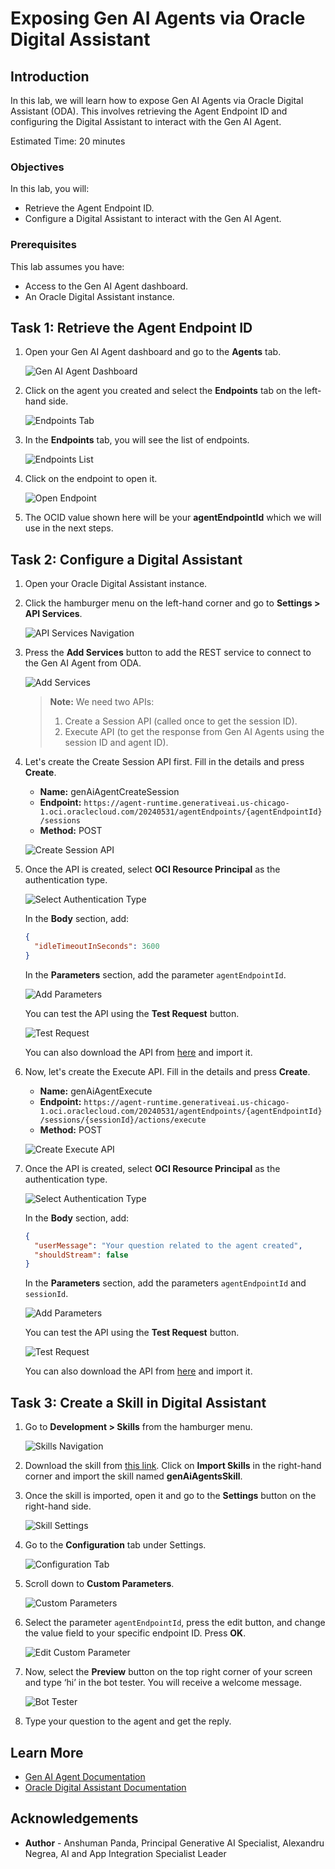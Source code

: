 # Exposing Gen AI Agents via Oracle Digital Assistant

## Introduction

In this lab, we will learn how to expose Gen AI Agents via Oracle Digital Assistant (ODA). This involves retrieving the Agent Endpoint ID and configuring the Digital Assistant to interact with the Gen AI Agent.

Estimated Time: 20 minutes

### Objectives

In this lab, you will:
- Retrieve the Agent Endpoint ID.
- Configure a Digital Assistant to interact with the Gen AI Agent.

### Prerequisites

This lab assumes you have:
- Access to the Gen AI Agent dashboard.
- An Oracle Digital Assistant instance.

## Task 1: Retrieve the Agent Endpoint ID

1. Open your Gen AI Agent dashboard and go to the **Agents** tab.

    ![Gen AI Agent Dashboard](./images/image1.png)

2. Click on the agent you created and select the **Endpoints** tab on the left-hand side.

    ![Endpoints Tab](./images/image2.png)

3. In the **Endpoints** tab, you will see the list of endpoints.

    ![Endpoints List](./images/image3.png)

4. Click on the endpoint to open it.

    ![Open Endpoint](./images/image4.png)

5. The OCID value shown here will be your **agentEndpointId** which we will use in the next steps.

## Task 2: Configure a Digital Assistant

1. Open your Oracle Digital Assistant instance.
2. Click the hamburger menu on the left-hand corner and go to **Settings > API Services**.

    ![API Services Navigation](./images/image5.png)

3. Press the **Add Services** button to add the REST service to connect to the Gen AI Agent from ODA.

    ![Add Services](./images/image6.png)

    > **Note:** We need two APIs:
    > 1. Create a Session API (called once to get the session ID).
    > 2. Execute API (to get the response from Gen AI Agents using the session ID and agent ID).

4. Let's create the Create Session API first. Fill in the details and press **Create**.

    - **Name:** genAiAgentCreateSession
    - **Endpoint:** `https://agent-runtime.generativeai.us-chicago-1.oci.oraclecloud.com/20240531/agentEndpoints/{agentEndpointId}/sessions`
    - **Method:** POST

    ![Create Session API](./images/image7.png)

5. Once the API is created, select **OCI Resource Principal** as the authentication type.

    ![Select Authentication Type](./images/image8.png)

    In the **Body** section, add:
    ```json
    {
      "idleTimeoutInSeconds": 3600
    }
    ```

    In the **Parameters** section, add the parameter `agentEndpointId`.

    ![Add Parameters](./images/image9.png)

    You can test the API using the **Test Request** button.

    ![Test Request](./images/image10.png)

    You can also download the API from [here](https://objectstorage.eu-frankfurt-1.oraclecloud.com/n/frpj5kvxryk1/b/genAiAgents/o/RESTService-genAiAgentCreateSession.yaml) and import it.

6. Now, let's create the Execute API. Fill in the details and press **Create**.

    - **Name:** genAiAgentExecute
    - **Endpoint:** `https://agent-runtime.generativeai.us-chicago-1.oci.oraclecloud.com/20240531/agentEndpoints/{agentEndpointId}/sessions/{sessionId}/actions/execute`
    - **Method:** POST

    ![Create Execute API](./images/image11.png)

7. Once the API is created, select **OCI Resource Principal** as the authentication type.

    ![Select Authentication Type](./images/image12.png)

    In the **Body** section, add:
    ```json
    {
      "userMessage": "Your question related to the agent created",
      "shouldStream": false
    }
    ```

    In the **Parameters** section, add the parameters `agentEndpointId` and `sessionId`.

    ![Add Parameters](./images/image13.png)

    You can test the API using the **Test Request** button.

    ![Test Request](./images/image10.png)

    You can also download the API from [here](https://objectstorage.eu-frankfurt-1.oraclecloud.com/n/frpj5kvxryk1/b/genAiAgents/o/RESTService-genAiAgentexecute.yaml) and import it.

## Task 3: Create a Skill in Digital Assistant

1. Go to **Development > Skills** from the hamburger menu.

    ![Skills Navigation](./images/image14.png)

2. Download the skill from [this link](https://objectstorage.eu-frankfurt-1.oraclecloud.com/n/frpj5kvxryk1/b/genAiAgents/o/genAiAgentsSkill(1.0).zip). Click on **Import Skills** in the right-hand corner and import the skill named **genAiAgentsSkill**.

3. Once the skill is imported, open it and go to the **Settings** button on the right-hand side.

    ![Skill Settings](./images/image15.png)

4. Go to the **Configuration** tab under Settings.

    ![Configuration Tab](./images/image16.png)

5. Scroll down to **Custom Parameters**.

    ![Custom Parameters](./images/image17.png)

6. Select the parameter `agentEndpointId`, press the edit button, and change the value field to your specific endpoint ID. Press **OK**.

    ![Edit Custom Parameter](./images/image18.png)

7. Now, select the **Preview** button on the top right corner of your screen and type ‘hi’ in the bot tester. You will receive a welcome message.

    ![Bot Tester](./images/image19.png)

8. Type your question to the agent and get the reply.

## Learn More

- [Gen AI Agent Documentation](https://docs.oracle.com/en-us/iaas/Content/genAI/getting-started.htm)
- [Oracle Digital Assistant Documentation](https://docs.oracle.com/en-us/iaas/digital-assistant/getting-started.htm)

## Acknowledgements

* **Author** - Anshuman Panda, Principal Generative AI Specialist, Alexandru Negrea, AI and App Integration Specialist Leader
